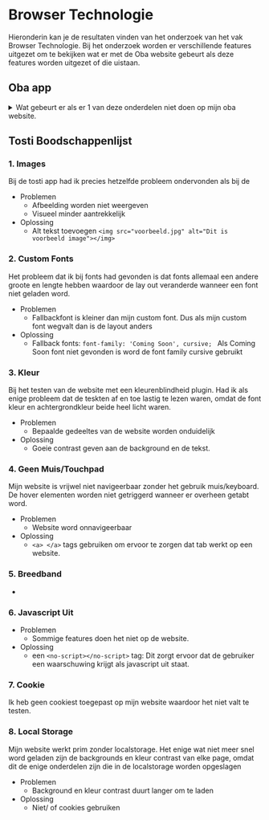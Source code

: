 # Browser Technologie
Hieronderin kan je de resultaten vinden van het onderzoek van het vak Browser Technologie. Bij het onderzoek worden er verschillende features uitgezet om te bekijken wat er met de Oba website gebeurt als deze features worden uitgezet of die uistaan.
## Oba app
<details>
<summary>Wat gebeurt er als er 1 van deze onderdelen niet doen op mijn oba website.</summary>


### 1. Images 
* Problemen
    * Afbeelding worden niet weergeven
    * Visueel minder aantrekkelijk
* Oplossing
    * Alt tekst toevoegen 
    `<img src="voorbeeld.jpg" alt="Dit is voorbeeld image"></img>`
### 2. Custom Fonts
Het probleem dat ik bij fonts had gevonden is dat fonts allemaal een andere groote en lengte hebben waardoor de lay out veranderde wanneer een font niet geladen word.
* Problemen
    * Fallbackfont is kleiner dan mijn custom font. Dus als mijn custom font wegvalt dan is de layout anders
* Oplossing
    * Fallback fonts: `font-family: 'Coming Soon', cursive; ` Als Coming Soon font niet gevonden is word de font family cursive gebruikt
### 3. Kleur
Bij het testen van de website met een kleurenblindheid plugin. Had ik als enige probleem dat de teskten af en toe lastig te lezen waren, omdat de font kleur en achtergrondkleur beide heel licht waren.
* Problemen
    * Bepaalde gedeeltes van de website worden onduidelijk
* Oplossing
    * Goeie contrast geven aan de background en de tekst. 
### 4. Geen Muis/Touchpad
Mijn website is vrijwel niet navigeerbaar zonder het gebruik muis/keyboard. De hover elementen worden niet getriggerd wanneer er overheen getabt word. 
* Problemen
    * Website word onnavigeerbaar
* Oplossing
    * `<a> </a>` tags gebruiken om ervoor te zorgen dat tab werkt op een website.
### 5. Breedband
* 
### 6. Javascript Uit
* Problemen
    * Sommige features doen het niet op de website. 
* Oplossing
    * een `<no-script></no-script>` tag: Dit zorgt ervoor dat de gebruiker een waarschuwing krijgt als javascript uit staat.
### 7. Cookie
Ik heb geen cookiest toegepast op mijn website waardoor het niet valt te testen.
### 8. Local Storage
Mijn website werkt prim zonder localstorage. Het enige wat niet meer snel word geladen zijn de backgrounds en kleur contrast van elke page, omdat dit de enige onderdelen zijn die in de localstorage worden opgeslagen
* Problemen
    * Background en kleur contrast duurt langer om te laden
* Oplossing
    * Niet/ of cookies gebruiken
</details>


## Tosti Boodschappenlijst
### 1. Images
Bij de tosti app had ik precies hetzelfde probleem ondervonden als bij de  
* Problemen
    * Afbeelding worden niet weergeven
    * Visueel minder aantrekkelijk
* Oplossing
    * Alt tekst toevoegen 
    `<img src="voorbeeld.jpg" alt="Dit is voorbeeld image"></img>`
### 2. Custom Fonts
Het probleem dat ik bij fonts had gevonden is dat fonts allemaal een andere groote en lengte hebben waardoor de lay out veranderde wanneer een font niet geladen word.
* Problemen
    * Fallbackfont is kleiner dan mijn custom font. Dus als mijn custom font wegvalt dan is de layout anders
* Oplossing
    * Fallback fonts: `font-family: 'Coming Soon', cursive; ` Als Coming Soon font niet gevonden is word de font family cursive gebruikt
### 3. Kleur
Bij het testen van de website met een kleurenblindheid plugin. Had ik als enige probleem dat de teskten af en toe lastig te lezen waren, omdat de font kleur en achtergrondkleur beide heel licht waren.
* Problemen
    * Bepaalde gedeeltes van de website worden onduidelijk
* Oplossing
    * Goeie contrast geven aan de background en de tekst. 
### 4. Geen Muis/Touchpad
Mijn website is vrijwel niet navigeerbaar zonder het gebruik muis/keyboard. De hover elementen worden niet getriggerd wanneer er overheen getabt word. 
* Problemen
    * Website word onnavigeerbaar
* Oplossing
    * `<a> </a>` tags gebruiken om ervoor te zorgen dat tab werkt op een website.
### 5. Breedband
* 
### 6. Javascript Uit
* Problemen
    * Sommige features doen het niet op de website. 
* Oplossing
    * een `<no-script></no-script>` tag: Dit zorgt ervoor dat de gebruiker een waarschuwing krijgt als javascript uit staat.
### 7. Cookie
Ik heb geen cookiest toegepast op mijn website waardoor het niet valt te testen.
### 8. Local Storage
Mijn website werkt prim zonder localstorage. Het enige wat niet meer snel word geladen zijn de backgrounds en kleur contrast van elke page, omdat dit de enige onderdelen zijn die in de localstorage worden opgeslagen
* Problemen
    * Background en kleur contrast duurt langer om te laden
* Oplossing
    * Niet/ of cookies gebruiken

